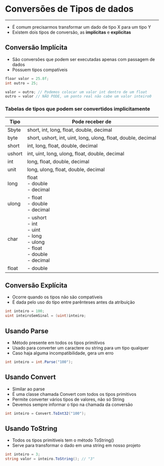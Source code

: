 # Conversões de Tipos de dados
---

- É comum precisarmos transformar um dado de tipo X para um tipo Y
- Existem dois tipos de conversão, as __implícitas__ e __explicitas__

## Conversão Implícita

- São conversões que podem ser executadas apenas com passagem de dados
- Possuem tipos compatíveis

```csharp
floar valor = 25.8f;
int outro = 25;

valor = outro; // Podemos colocar um valor int dentro de um float
outro = valor // NÃO PODE, um ponto real não cabe um valor inteiro0
```

### Tabelas de tipos que podem ser convertidos implicitamente


| Tipo   | Pode receber de                                                                      |
| ------ | ------------------------------------------------------------------------------------ |
| Sbyte  | short, int, long, float, double, decimal                                             |
| byte   | short, ushort, int, uint, long, ulong, float, double, decimal                        |
| short  | int, long, float, double, decimal                                                    |
| ushort | int, uint, long, ulong, float, double, decimal                                       |
| int    | long, float, double, decimal                                                         |
| unit   | long, ulong, float, double, decimal                                                  |
| long   | float<br>- double<br>- decimal                                                       |
| ulong  | - float<br>- double<br>- decimal                                                     |
| char   | - ushort<br>- int<br>- uint<br>- long<br>- ulong<br>- float<br>- double<br>- decimal |
| float  | - double                                                                             |

## Conversão Explícita

- Ocorre quando os tipos não são compatíveis
- É dada pelo uso do tipo entre parênteses antes da atribuição

```csharp
int inteiro = 100;
uint inteiroSemSinal = (uint)inteiro;
```

## Usando Parse

- Método presente em todos os tipos primitivos
- Usado para converter um caractere ou string para um tipo qualquer
- Caso haja alguma incompatibilidade, gera um erro

```csharp
int inteiro = int.Parse("100");
```

## Usando Convert

- Similar ao parse
- É uma classe chamada Convert com todos os tipos primitivos
- Permite converter vários tipos de valores, não só String
- Devemos sempre informar o tipo na chamada da conversão

```csharp
int inteiro = Convert.ToInt32("100");
```

## Usando ToString

- Todos os tipos primitiveis tem o método ToString()
- Serve para transformar o dado em uma string em nosso projeto

```csharp
int inteiro = 3;
string valor = inteiro.ToString(); // "3"
```